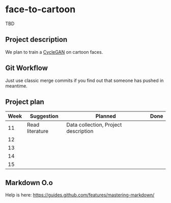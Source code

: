 # face-to-cartoon
TBD

## Project description
We plan to train a [CycleGAN](https://junyanz.github.io/CycleGAN/) on cartoon faces.

## Git Workflow
Just use classic merge commits if you find out that someone has pushed in meantime.

## Project plan
| Week 	| Suggestion 	| Planned 	| Done 	|
|------	|------------	|---------	|------	|
| 11    	| Read literature           	| Data collection, Project description        	|      	|
| 12    	|            	|         	|      	|
| 13    	|            	|         	|      	|
| 14    	|            	|         	|      	|
| 15    	|            	|         	|      	|

## Markdown O.o
Help is here: https://guides.github.com/features/mastering-markdown/


